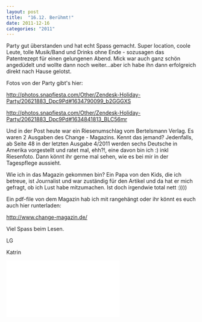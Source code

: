 ```yaml
---
layout: post
title:  "16.12. Berühmt!"
date: 2011-12-16
categories: "2011"
---
```




Party gut überstanden und hat echt Spass gemacht. Super location, coole Leute, tolle Musik/Band und Drinks ohne Ende - sozusagen das Patentrezept für einen gelungenen Abend. Mick war auch ganz schön angedüdelt und wollte dann noch weiter…aber ich habe ihn dann erfolgreich direkt nach Hause gelotst. 



Fotos von der Party gibt's hier:



http://photos.snapfiesta.com/Other/Zendesk-Holiday-Party/20621883_Dpc9Pd#1634790099_b2GGGXS



http://photos.snapfiesta.com/Other/Zendesk-Holiday-Party/20621883_Dpc9Pd#1634841813_BLC56mr





Und in der Post heute war ein Riesenumschlag vom Bertelsmann Verlag. Es waren 2 Ausgaben des Change - Magazins. Kennt das jemand? Jedenfalls, ab Seite 48 in der letzten Ausgabe 4/2011 werden sechs Deutsche in Amerika vorgestellt und ratet mal, ehh?!, eine davon bin ich :) inkl Riesenfoto. Dann könnt ihr gerne mal sehen, wie es bei mir in der Tagespflege aussieht.



Wie ich in das Magazin gekommen bin? Ein Papa von den Kids, die ich betreue, ist Journalist und war zuständig für den Artikel und da hat er mich gefragt, ob ich Lust habe mitzumachen. Ist doch irgendwie total nett  :))))



Ein pdf-file von dem Magazin hab ich mit rangehängt oder ihr könnt es euch auch hier runterladen:



http://www.change-magazin.de/



Viel Spass beim Lesen.



LG

Katrin







![change2011_4.pdf](/assets/2011-12-16/change2011_4.pdf)

